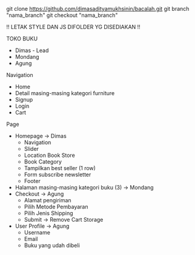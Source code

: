 git clone https://github.com/dimasadityamukhsinin/bacalah.git
git branch "nama_branch"
git checkout "nama_branch"

!! LETAK STYLE DAN JS DIFOLDER YG DISEDIAKAN !!

TOKO BUKU
- Dimas - Lead
- Mondang
- Agung


Navigation
- Home
- Detail masing-masing kategori furniture
- Signup
- Login
- Cart


Page
- Homepage → Dimas
    - Navigation
    - Slider
    - Location Book Store
    - Book Category
    - Tampilkan best seller (1 row)
    - Form subscribe newsletter
    - Footer
- Halaman masing-masing kategori buku (3) → Mondang
- Checkout → Agung
    - Alamat pengiriman
    - Pilih Metode Pembayaran
    - Pilih Jenis Shipping
    - Submit → Remove Cart Storage
- User Profile → Agung
    - Username
    - Email
    - Buku yang udah dibeli
